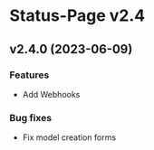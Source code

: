 # Status-Page v2.4

## v2.4.0 (2023-06-09)

### Features
* Add Webhooks

### Bug fixes
* Fix model creation forms
